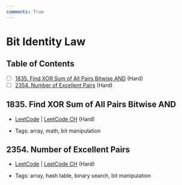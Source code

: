 ```yaml
---
comments: True
---
```


# Bit Identity Law

## Table of Contents

- [ ] [1835. Find XOR Sum of All Pairs Bitwise AND](https://leetcode.cn/problems/find-xor-sum-of-all-pairs-bitwise-and/) (Hard)
- [ ] [2354. Number of Excellent Pairs](https://leetcode.cn/problems/number-of-excellent-pairs/) (Hard)

## 1835. Find XOR Sum of All Pairs Bitwise AND

-   [LeetCode](https://leetcode.com/problems/find-xor-sum-of-all-pairs-bitwise-and/) | [LeetCode CH](https://leetcode.cn/problems/find-xor-sum-of-all-pairs-bitwise-and/) (Hard)

-   Tags: array, math, bit manipulation


## 2354. Number of Excellent Pairs

-   [LeetCode](https://leetcode.com/problems/number-of-excellent-pairs/) | [LeetCode CH](https://leetcode.cn/problems/number-of-excellent-pairs/) (Hard)

-   Tags: array, hash table, binary search, bit manipulation
